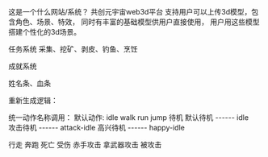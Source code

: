 
这是一个什么网站/系统？
共创元宇宙web3d平台
支持用户可以上传3d模型，包含角色、场景、特效，
同时有丰富的基础模型供用户直接使用，
用户用这些模型搭建个性化的3d场景。



任务系统
采集、挖矿、剥皮、钓鱼、烹饪

成就系统



姓名条、血条

重新生成逻辑：


统一动作名称调用：
默认动作: idle walk run jump
待机
默认待机 ------ idle  
攻击待机 ------ attack-idle
高兴待机 ------ happy-idle

行走
奔跑
死亡
受伤
赤手攻击
拿武器攻击
被攻击 



